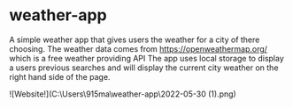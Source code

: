# weather-app 
A simple weather app that gives users the weather for a city of there choosing. 
The weather data comes from https://openweathermap.org/ which is a free weather providing API
The app uses local storage to display a users previous searches and will display the current city weather on the right hand side of the page.

![Website!](C:\Users\915ma\weather-app\2022-05-30 (1).png)